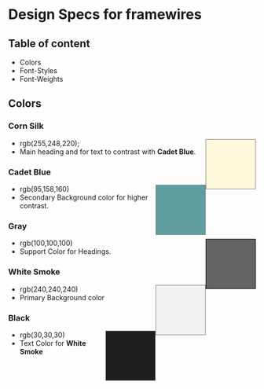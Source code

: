 # Design Specs for framewires

## Table of content

+ Colors
+ Font-Styles
+ Font-Weights

## Colors

### Corn Silk
<div style="background-color: rgb(255,248,220); width: 100px; height: 100px; float: right; border: gray solid 1px"></div>

+ rgb(255,248,220);
+ Main heading and for text to contrast with <b>Cadet Blue</b>.

### Cadet Blue
<div style="background-color: rgb(95,158,160); width: 100px; height: 100px; float: right; border: gray solid 1px"></div>

+ rgb(95,158,160)
+ Secondary Background color for higher contrast.

### Gray
<div style="background-color: rgb(100,100,100); width: 100px; height: 100px; float: right; border: black solid 1px"></div>

+ rgb(100,100,100)
+ Support Color for Headings.

### White Smoke
<div style="background-color: rgb(240,240,240); width: 100px; height: 100px; float: right; border: gray solid 1px"></div>

+ rgb(240,240,240)
+ Primary Background color

### Black
<div style="background-color: rgb(30,30,30); width: 100px; height: 100px; float: right; border: gray solid 1px"></div>

+ rgb(30,30,30)
+ Text Color for <b>White Smoke</b>

##